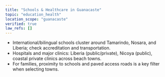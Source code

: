 ```yaml
---
title: "Schools & Healthcare in Guanacaste"
topic: "education_health"
location_scope: "guanacaste"
verified: true
law_refs: []
---
```


- International/bilingual schools cluster around Tamarindo, Nosara, and Liberia; check accreditation and transportation.
- Hospitals and major clinics: Liberia (public/private), Nicoya (public), coastal private clinics across beach towns.
- For families, proximity to schools and paved access roads is a key filter when selecting towns.
